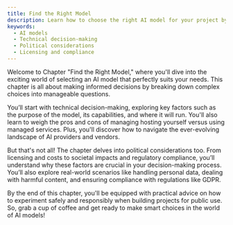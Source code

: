 ```yaml
---
title: Find the Right Model
description: Learn how to choose the right AI model for your project by considering both technical and political factors.
keywords:
  - AI models
  - Technical decision-making
  - Political considerations
  - Licensing and compliance
---
```


Welcome to Chapter "Find the Right Model," where you'll dive into the exciting world of selecting an AI model that perfectly suits your needs. This chapter is all about making informed decisions by breaking down complex choices into manageable questions.

You’ll start with technical decision-making, exploring key factors such as the purpose of the model, its capabilities, and where it will run. You'll also learn to weigh the pros and cons of managing hosting yourself versus using managed services. Plus, you'll discover how to navigate the ever-evolving landscape of AI providers and vendors.

But that's not all! The chapter delves into political considerations too. From licensing and costs to societal impacts and regulatory compliance, you’ll understand why these factors are crucial in your decision-making process. You’ll also explore real-world scenarios like handling personal data, dealing with harmful content, and ensuring compliance with regulations like GDPR.

By the end of this chapter, you'll be equipped with practical advice on how to experiment safely and responsibly when building projects for public use. So, grab a cup of coffee and get ready to make smart choices in the world of AI models!